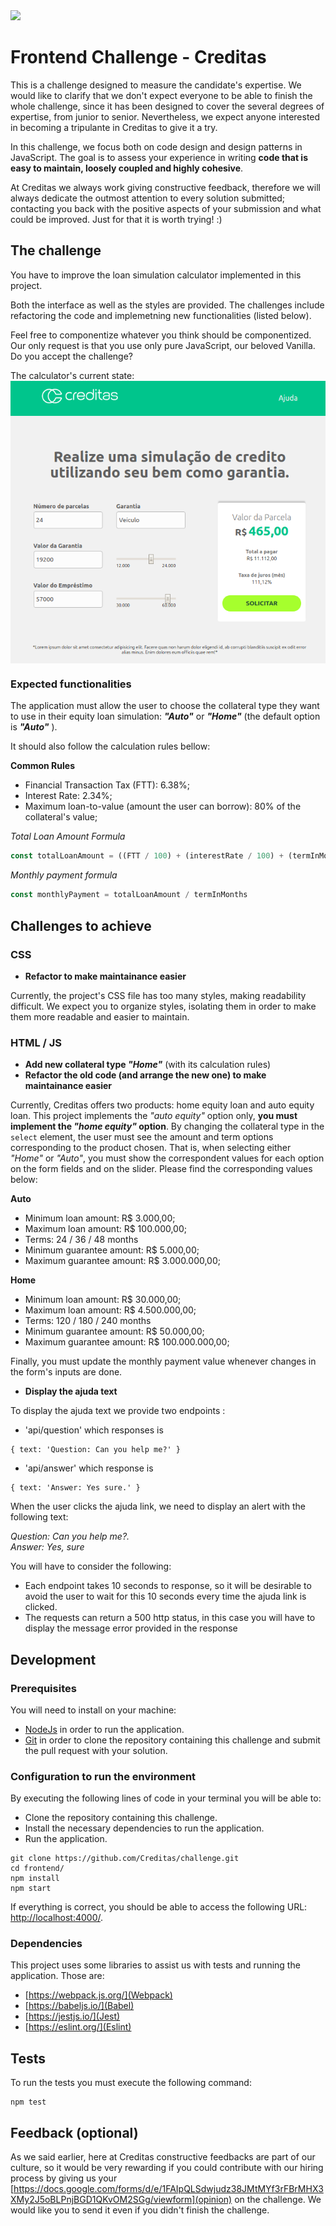 <img src="https://www.creditas.com.br/static/images/logo-creditas-color-8367919c2a.svg" width="400">

# Frontend Challenge - Creditas

This is a challenge designed to measure the candidate's expertise.
We would like to clarify that we don't expect everyone to be able to finish the whole challenge, since it has been designed to cover the several degrees of expertise, from junior to senior.
Nevertheless, we expect anyone interested in becoming a tripulante in Creditas to give it a try.

In this challenge, we focus both on code design and design patterns in JavaScript. The goal is to assess your experience in writing **code that is easy to maintain, loosely coupled and highly cohesive**.

At Creditas we always work giving constructive feedback, therefore we will always dedicate the outmost attention to every solution submitted; contacting you back with the positive aspects of your submission and what could be improved. Just for that it is worth trying! :)

## The challenge

You have to improve the loan simulation calculator implemented in this project.

Both the interface as well as the styles are provided. The challenges include refactoring the code and implemetning new functionalities (listed below).

Feel free to componentize whatever you think should be componentized. Our only request is that you use only pure JavaScript, our beloved Vanilla. Do you accept the challenge?

The calculator's current state:
<img style="display: block; margin: 0 auto;" src="./layout.png">


### Expected functionalities

The application must allow the user to choose the collateral type they want to use in their equity loan simulation:
***"Auto"*** or ***"Home"*** (the default option is ***"Auto"*** ).

It should also follow the calculation rules bellow:

**Common Rules**
- Financial Transaction Tax (FTT): 6.38%;
- Interest Rate: 2.34%;
- Maximum loan-to-value (amount the user can borrow): 80% of the collateral's value;

*Total Loan Amount Formula*

```javascript
const totalLoanAmount = ((FTT / 100) + (interestRate / 100) + (termInMonths / 1000) + 1) * loanAmount
```

*Monthly payment formula*

```javascript
const monthlyPayment = totalLoanAmount / termInMonths
```

## Challenges to achieve

### CSS
* **Refactor to make maintainance easier** 

Currently, the project's CSS file has too many styles, making readability difficult. We expect you to organize styles, isolating them in order to make them more readable and easier to maintain.

### HTML / JS
* **Add new collateral type _"Home"_** (with its calculation rules) 
* **Refactor the old code (and arrange the new one) to make maintainance easier** 

Currently, Creditas offers two products: home equity loan and auto equity loan. This project implements the *"auto equity"* option only, **you must implement the *"home equity"* option**.
By changing the collateral type in the `select` element, the user must see the amount and term options corresponding to the product chosen. That is, when selecting either _"Home"_ or _"Auto"_, you must show the correspondent values for each option on the form fields and on the slider.
Please find the corresponding values below:

**Auto**
- Minimum loan amount: R$ 3.000,00;
- Maximum loan amount: R$ 100.000,00;
- Terms: 24 / 36 / 48 months
- Minimum guarantee amount: R$ 5.000,00;
- Maximum guarantee amount: R$ 3.000.000,00;

**Home**
- Minimum loan amount: R$ 30.000,00;
- Maximum loan amount: R$ 4.500.000,00;
- Terms: 120 / 180 / 240 months
- Minimum guarantee amount: R$ 50.000,00;
- Maximum guarantee amount: R$ 100.000.000,00;

Finally, you must update the monthly payment value whenever changes in the form's inputs are done.

* **Display the ajuda text** 

To display the ajuda text we provide two endpoints :
- 'api/question' which responses is 
```
{ text: 'Question: Can you help me?' }
```
- 'api/answer' which response is 
```
{ text: 'Answer: Yes sure.' }
```

When the user clicks the ajuda link, we need to display an alert with the following text:

*Question: Can you help me?.</br>Answer: Yes, sure*

You will have to consider the following:
- Each endpoint takes 10 seconds to response, so it will be desirable to avoid the user to wait for this 10 seconds every time the ajuda link is clicked. 
- The requests can return a 500 http status, in this case you will have to display the message error provided in the response

## Development

### Prerequisites

You will need to install on your machine:
- [NodeJs](https://nodejs.org/en/) in order to run the application.
- [Git](https://git-scm.com/book/en/v2/Getting-Started-Installing-Git) in order to clone the repository containing this challenge and submit the pull request with your solution.

### Configuration to run the environment

By executing the following lines of code in your terminal you will be able to:
- Clone the repository containing this challenge.
- Install the necessary dependencies to run the application.
- Run the application.

```shell
git clone https://github.com/Creditas/challenge.git
cd frontend/
npm install
npm start
```

If everything is correct, you should be able to access the following URL: [http://localhost:4000/](http://localhost:4000/).

### Dependencies

This project uses some libraries to assist us with tests and running the application. Those are: 
- [https://webpack.js.org/](Webpack)
- [https://babeljs.io/](Babel)
- [https://jestjs.io/](Jest)
- [https://eslint.org/](Eslint)

## Tests

To run the tests you must execute the following command:

```shell
npm test
```

## Feedback (optional)

As we said earlier, here at Creditas constructive feedbacks are part of our culture, so it would be very rewarding if you could contribute with our hiring process by giving us your [https://docs.google.com/forms/d/e/1FAIpQLSdwjudz38JMtMYf3rFBrMHX3XMy2J5oBLPnjBGD1QKvOM2SGg/viewform](opinion) on the challenge.
We would like you to send it even if you didn't finish the challenge.

